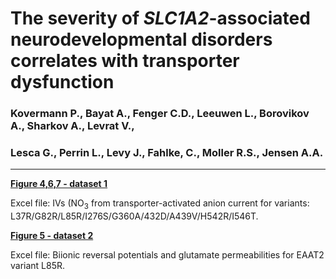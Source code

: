 # The severity of <i>SLC1A2</i>-associated neurodevelopmental disorders correlates with transporter dysfunction
### Kovermann P., Bayat A., Fenger C.D., Leeuwen L., Borovikov A., Sharkov A., Levrat V.,
### Lesca G., Perrin L., Levy J., Fahlke, C., Moller R.S., Jensen A.A. 
----------------------------------------------------------------------------------------------------------
<b>[Figure 4,6,7 - dataset 1](../master/xxx.xlsx)</b>

Excel file: IVs (NO<sub>3</sub> from transporter-activated anion current for variants:
L37R/G82R/L85R/I276S/G360A/432D/A439V/H542R/I546T.

<b>[Figure 5 - dataset 2](../master/xxx.xlsx)</b>

Excel file: Biionic reversal potentials and glutamate permeabilities for EAAT2 variant L85R.
